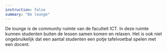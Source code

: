 ```yaml
---
instruction: false
summary: "De lounge"
---
```

De lounge is de community ruimte van de faculteit ICT. In deze ruimte kunnen studenten buiten de lessen samen komen en relaxen. Het is ook niet ongebruikelijk dat een aantal studenten een potje tafelvoetbal spelen met een docent.
